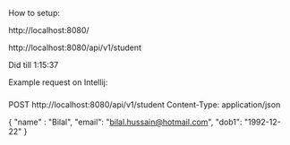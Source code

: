 How to setup:

http://localhost:8080/

http://localhost:8080/api/v1/student

Did till 1:15:37

Example request on Intellij:
###
POST http://localhost:8080/api/v1/student
Content-Type: application/json

{
"name" : "Bilal",
"email": "bilal.hussain@hotmail.com",
"dob1": "1992-12-22"
}
